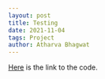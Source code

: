 ```yaml
---
layout: post
title: Testing
date: 2021-11-04
tags: Project
author: Atharva Bhagwat
---
```


[Here](https://github.com/atharva-bhagwat/CSGY-6643/tree/main/canny_edge_detector) is the link to the code.